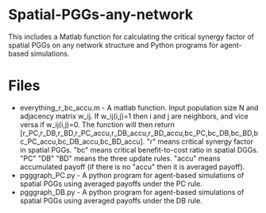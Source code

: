 # Spatial-PGGs-any-network
This includes a Matlab function for calculating the critical synergy factor of spatial PGGs on any network structure and Python programs for agent-based simulations.

# Files
- everything_r_bc_accu.m - A matlab function. Input population size N and adjacency matrix w_ij.
  If w_ij(i,j)=1 then i and j are neighbors, and vice versa if w_ij(i,j)=0.
  The function will then return [r_PC,r_DB,r_BD,r_PC_accu,r_DB_accu,r_BD_accu,bc_PC,bc_DB,bc_BD,bc_PC_accu,bc_DB_accu,bc_BD_accu]. "r" means critical synergy factor in spatial PGGs. "bc" means critical benefit-to-cost ratio in spatial DGGs. "PC" "DB" "BD" means the three update rules. "accu" means accumulated payoff (if there is no "accu" then it is averaged payoff).
- pgggraph_PC.py - A python program for agent-based simulations of spatial PGGs using averaged payoffs under the PC rule.
- pgggraph_DB.py - A python program for agent-based simulations of spatial PGGs using averaged payoffs under the DB rule.
